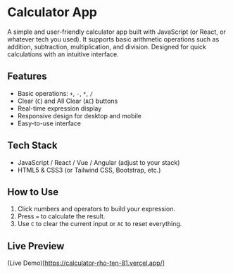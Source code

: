 # Calculator App

A simple and user-friendly calculator app built with JavaScript (or React, or whatever tech you used). It supports basic arithmetic operations such as addition, subtraction, multiplication, and division. Designed for quick calculations with an intuitive interface.

## Features

- Basic operations: `+`, `-`, `*`, `/`
- Clear (`C`) and All Clear (`AC`) buttons
- Real-time expression display
- Responsive design for desktop and mobile
- Easy-to-use interface

## Tech Stack

- JavaScript / React / Vue / Angular (adjust to your stack)
- HTML5 & CSS3 (or Tailwind CSS, Bootstrap, etc.)

## How to Use

1. Click numbers and operators to build your expression.
2. Press `=` to calculate the result.
3. Use `C` to clear the current input or `AC` to reset everything.

## Live Preview

(Live Demo)[https://calculator-rho-ten-81.vercel.app/]

